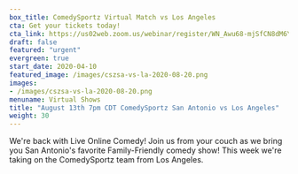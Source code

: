 ```yaml
---
box_title: ComedySportz Virtual Match vs Los Angeles
cta: Get your tickets today!
cta_link: https://us02web.zoom.us/webinar/register/WN_Awu68-mjSfCN8dM6YaZg2A
draft: false
featured: "urgent"
evergreen: true
start_date: 2020-04-10
featured_image: /images/cszsa-vs-la-2020-08-20.png
images:
- /images/cszsa-vs-la-2020-08-20.png
menuname: Virtual Shows
title: "August 13th 7pm CDT ComedySportz San Antonio vs Los Angeles"
weight: 30
---
```


We're back with Live Online Comedy! Join us from your couch as we bring you San Antonio's favorite Family-Friendly comedy show! This week we're taking on the ComedySportz team from Los Angeles.
